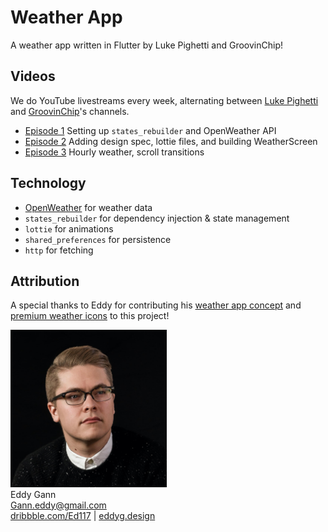 # Weather App

A weather app written in Flutter by Luke Pighetti and GroovinChip!

## Videos

We do YouTube livestreams every week, alternating between [Luke Pighetti](https://www.youtube.com/channel/UCaZ2cNfzVDi8Ujy0lF7Lc3g) and [GroovinChip](https://www.youtube.com/channel/UCqRA9X1SF1AyCNYkFp7gLTw)'s channels.

- [Episode 1](https://www.youtube.com/watch?v=69CRtlNCir8) Setting up `states_rebuilder` and OpenWeather API
- [Episode 2](https://www.youtube.com/watch?v=n57LIu_Scx0) Adding design spec, lottie files, and building WeatherScreen
- [Episode 3](https://www.youtube.com/watch?v=HAf4h5NtqD8) Hourly weather, scroll transitions

## Technology

- [OpenWeather](https://openweathermap.org) for weather data
- `states_rebuilder` for dependency injection & state management
- `lottie` for animations
- `shared_preferences` for persistence
- `http` for fetching

## Attribution

A special thanks to Eddy for contributing his [weather app concept](https://dribbble.com/shots/7180398-Weather-App-Concept) and [premium weather icons](https://dribbble.com/shots/6818866-Premium-Weather-Icon-Set) to this project!

<img src="./readme/assets/avatar-eddy-gann.jpg" width="250"><br/>
Eddy Gann  
Gann.eddy@gmail.com  
[dribbble.com/Ed117](http://dribbble.com/Ed117) | [eddyg.design](https://eddyg.design)
